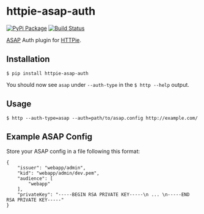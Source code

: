 httpie-asap-auth
================

[![PyPi Package](https://img.shields.io/pypi/v/httpie-asap-auth.svg)](https://pypi.python.org/pypi/httpie-asap-auth) [![Build Status](https://travis-ci.org/jasonfriedland/httpie-asap-auth.svg?branch=master)](https://travis-ci.org/jasonfriedland/httpie-asap-auth)

[ASAP](https://s2sauth.bitbucket.io/) Auth plugin for [HTTPie](https://httpie.org/).


Installation
------------

    $ pip install httpie-asap-auth


You should now see `asap` under `--auth-type` in the `$ http --help` output.


Usage
-----

    $ http --auth-type=asap --auth=path/to/asap.config http://example.com/


Example ASAP Config
-------------------

Store your ASAP config in a file following this format:

```
{
    "issuer": "webapp/admin",
    "kid": "webapp/admin/dev.pem",
    "audience": [
        "webapp"
    ],
    "privateKey": "-----BEGIN RSA PRIVATE KEY-----\n ... \n-----END RSA PRIVATE KEY-----"
}
```
